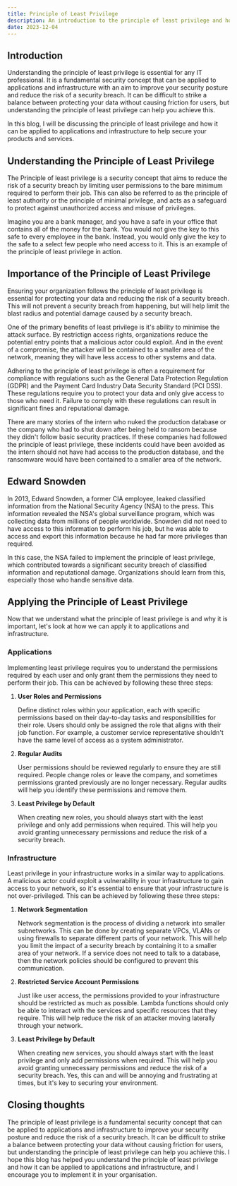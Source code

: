 ```yaml
---
title: Principle of Least Privilege
description: An introduction to the principle of least privilege and how it can be applied to applications and infrastructure.
date: 2023-12-04
---
```



## Introduction

Understanding the principle of least privilege is essential for any IT professional. It is a fundamental security concept that can be applied to applications and infrastructure with an aim to improve your security posture and reduce the risk of a security breach.  It can be difficult to strike a balance between protecting your data without causing friction for users, but understanding the principle of least privilege can help you achieve this.

In this blog, I will be discussing the principle of least privilege and how it can be applied to applications and infrastructure to help secure your products and services.


## Understanding the Principle of Least Privilege

The Principle of least privilege is a security concept that aims to reduce the risk of a security breach by limiting user permissions to the bare minimum required to perform their job. This can also be referred to as the principle of least authority or the principle of minimal privilege, and acts as a safeguard to protect against unauthorized access and misuse of privileges.

Imagine you are a bank manager, and you have a safe in your office that contains all of the money for the bank. You would not give the key to this safe to every employee in the bank. Instead, you would only give the key to the safe to a select few people who need access to it. This is an example of the principle of least privilege in action.


## Importance of the Principle of Least Privilege

Ensuring your organization follows the principle of least privilege is essential for protecting your data and reducing the risk of a security breach.  This will not prevent a security breach from happening, but will help limit the blast radius and potential damage caused by a security breach.

One of the primary benefits of least privilege is it's ability to minimise the attack surface. By restrictign access rights, organizations reduce the potential entry points that a malicious actor could exploit. And in the event of a compromise, the attacker will be contained to a smaller area of the network, meaning they will have less access to other systems and data.

Adhering to the principle of least privilege is often a requirement for compliance with regulations such as the General Data Protection Regulation (GDPR) and the Payment Card Industry Data Security Standard (PCI DSS). These regulations require you to protect your data and only give access to those who need it. Failure to comply with these regulations can result in significant fines and reputational damage.

There are many stories of the intern who nuked the production database or the company who had to shut down after being held to ransom because they didn't follow basic security practices. If these companies had followed the principle of least privilege, these incidents could have been avoided as the intern should not have had access to the production database, and the ransomware would have been contained to a smaller area of the network.


## Edward Snowden

In 2013, Edward Snowden, a former CIA employee, leaked classified information from the National Security Agency (NSA) to the press. This information revealed the NSA's global surveillance program, which was collecting data from millions of people worldwide. Snowden did not need to have access to this information to perform his job, but he was able to access and export this information because he had far more privileges than required.

In this case, the NSA failed to implement the principle of least privilege, which contributed towards a significant security breach of classified information and reputational damage.  Organizations should learn from this, especially those who handle sensitive data.


## Applying the Principle of Least Privilege

Now that we understand what the principle of least privilege is and why it is important, let's look at how we can apply it to applications and infrastructure.


### Applications

Implementing least privilege requires you to understand the permissions required by each user and only grant them the permissions they need to perform their job.  This can be achieved by following these three steps:

1. **User Roles and Permissions**
  
    Define distinct roles within your application, each with specific permissions based on their day-to-day tasks and responsibilities for their role.  Users should only be assigned the role that aligns with their job function.  For example, a customer service representative shouldn't have the same level of access as a system administrator.

2. **Regular Audits**
    
    User permissions should be reviewed regularly to ensure they are still required. People change roles or leave the company, and sometimes permissions granted previously are no longer necessary.  Regular audits will help you identify these permissions and remove them.

3. **Least Privilege by Default**
    
    When creating new roles, you should always start with the least privilege and only add permissions when required.  This will help you avoid granting unnecessary permissions and reduce the risk of a security breach.


### Infrastructure

Least privilege in your infrastructure works in a similar way to applications. A malicious actor could exploit a vulnerability in your infrastructure to gain access to your network, so it's essential to ensure that your infrastructure is not over-privileged.  This can be achieved by following these three steps:

1. **Network Segmentation**

    Network segmentation is the process of dividing a network into smaller subnetworks. This can be done by creating separate VPCs, VLANs or using firewalls to separate different parts of your network.  This will help you limit the impact of a security breach by containing it to a smaller area of your network. If a service does not need to talk to a database, then the network policies should be configured to prevent this communication.

2. **Restricted Service Account Permissions**

    Just like user access, the permissions provided to your infrastructure should be restricted as much as possible. Lambda functions should only be able to interact with the services and specific resources that they require.  This will help reduce the risk of an attacker moving laterally through your network.

3. **Least Privilege by Default**

    When creating new services, you should always start with the least privilege and only add permissions when required.  This will help you avoid granting unnecessary permissions and reduce the risk of a security breach. Yes, this can and will be annoying and frustrating at times, but it's key to securing your environment.


## Closing thoughts

The principle of least privilege is a fundamental security concept that can be applied to applications and infrastructure to improve your security posture and reduce the risk of a security breach.  It can be difficult to strike a balance between protecting your data without causing friction for users, but understanding the principle of least privilege can help you achieve this. I hope this blog has helped you understand the principle of least privilege and how it can be applied to applications and infrastructure, and I encourage you to implement it in your organisation.
